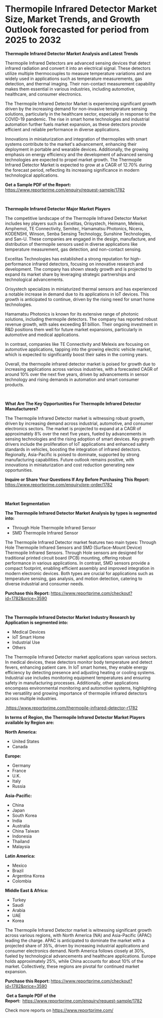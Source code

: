 <p><h1>Thermopile Infrared Detector Market Size, Market Trends, and Growth Outlook forecasted for period from 2025 to 2032</h1></p><p><strong>Thermopile Infrared Detector Market Analysis and Latest Trends</strong></p>
<p><p>Thermopile Infrared Detectors are advanced sensing devices that detect infrared radiation and convert it into an electrical signal. These detectors utilize multiple thermocouples to measure temperature variations and are widely used in applications such as temperature measurements, gas detection, and thermal imaging. Their non-contact measurement capability makes them essential in various industries, including automotive, healthcare, and consumer electronics.</p><p>The Thermopile Infrared Detector Market is experiencing significant growth driven by the increasing demand for non-invasive temperature sensing solutions, particularly in the healthcare sector, especially in response to the COVID-19 pandemic. The rise in smart home technologies and industrial automation further fuels market expansion, as these detectors provide efficient and reliable performance in diverse applications.</p><p>Innovations in miniaturization and integration of thermopiles with smart systems contribute to the market's advancement, enhancing their deployment in portable and wearable devices. Additionally, the growing emphasis on energy efficiency and the development of advanced sensing technologies are expected to propel market growth. The Thermopile Infrared Detector Market is expected to grow at a CAGR of 12.70% during the forecast period, reflecting its increasing significance in modern technological applications.</p></p>
<p><strong>Get a Sample PDF of the Report:&nbsp;</strong> <a href="https://www.reportprime.com/enquiry/request-sample/1782?utm_campaign=3189&utm_medium=2&utm_source=Github&utm_content=ia&utm_term=18032025&utm_id=thermopile-infrared-detector">https://www.reportprime.com/enquiry/request-sample/1782</a></p>
<p>&nbsp;</p>
<p><strong>Thermopile Infrared Detector Major Market Players</strong></p>
<p><p>The competitive landscape of the Thermopile Infrared Detector Market includes key players such as Excelitas, Orisystech, Heimann, Melexis, Amphemol, TE Connectivity, Semitec, Hamamatsu Photonics, Nicera, KODENSHI, Winson, Senba Sensing Technology, Sunshine Technologies, and San-U. These companies are engaged in the design, manufacture, and distribution of thermopile sensors used in diverse applications like temperature measurement, gas detection, and non-contact sensing.</p><p>Excelitas Technologies has established a strong reputation for high-performance infrared detectors, focusing on innovative research and development. The company has shown steady growth and is projected to expand its market share by leveraging strategic partnerships and technological advancements.</p><p>Orisystech specializes in miniaturized thermal sensors and has experienced a notable increase in demand due to its applications in IoT devices. This growth is anticipated to continue, driven by the rising need for smart home technologies.</p><p>Hamamatsu Photonics is known for its extensive range of photonic solutions, including thermopile detectors. The company has reported robust revenue growth, with sales exceeding $1 billion. Their ongoing investment in R&D positions them well for future market expansions, particularly in automotive and medical applications.</p><p>In contrast, companies like TE Connectivity and Melexis are focusing on automotive applications, tapping into the growing electric vehicle market, which is expected to significantly boost their sales in the coming years.</p><p>Overall, the thermopile infrared detector market is poised for growth due to increasing applications across various industries, with a forecasted CAGR of around 10% over the next five years, driven by advancements in sensor technology and rising demands in automation and smart consumer products.</p></p>
<p>&nbsp;</p>
<p><strong>What Are The Key Opportunities For Thermopile Infrared Detector Manufacturers?</strong></p>
<p><p>The Thermopile Infrared Detector market is witnessing robust growth, driven by increasing demand across industrial, automotive, and consumer electronics sectors. The market is projected to expand at a CAGR of approximately 8% over the next five years, fueled by advancements in sensing technologies and the rising adoption of smart devices. Key growth drivers include the proliferation of IoT applications and enhanced safety standards in vehicles, boosting the integration of infrared detectors. Regionally, Asia-Pacific is poised to dominate, supported by strong manufacturing capabilities. Future outlook remains positive, with innovations in miniaturization and cost reduction generating new opportunities.</p></p>
<p><strong>Inquire or Share Your Questions If Any Before Purchasing This Report:</strong> <a href="https://www.reportprime.com/enquiry/pre-order/1782?utm_campaign=3189&utm_medium=2&utm_source=Github&utm_content=ia&utm_term=18032025&utm_id=thermopile-infrared-detector">https://www.reportprime.com/enquiry/pre-order/1782</a></p>
<p>&nbsp;</p>
<p><strong>Market Segmentation</strong></p>
<p><strong>The Thermopile Infrared Detector Market Analysis by types is segmented into:</strong></p>
<p><ul><li>Through Hole Thermopile Infrared Sensor</li><li>SMD Thermopile Infrared Sensor</li></ul></p>
<p><p>The Thermopile Infrared Detector market features two main types: Through Hole Thermopile Infrared Sensors and SMD (Surface-Mount Device) Thermopile Infrared Sensors. Through Hole sensors are designed for traditional printed circuit board (PCB) mounting, offering robust performance in various applications. In contrast, SMD sensors provide a compact footprint, enabling efficient assembly and improved integration in modern electronic devices. Both types are crucial for applications such as temperature sensing, gas analysis, and motion detection, catering to diverse industrial and consumer needs.</p></p>
<p><strong>Purchase this Report:&nbsp;</strong><a href="https://www.reportprime.com/checkout?id=1782&price=3590&utm_campaign=3189&utm_medium=2&utm_source=Github&utm_content=ia&utm_term=18032025&utm_id=thermopile-infrared-detector">https://www.reportprime.com/checkout?id=1782&price=3590</a></p>
<p>&nbsp;</p>
<p><strong>The Thermopile Infrared Detector Market Industry Research by Application is segmented into:</strong></p>
<p><ul><li>Medical Devices</li><li>IoT Smart Home</li><li>Industrial Use</li><li>Others</li></ul></p>
<p><p>The Thermopile Infrared Detector market applications span various sectors. In medical devices, these detectors monitor body temperature and detect fevers, enhancing patient care. In IoT smart homes, they enable energy efficiency by detecting presence and adjusting heating or cooling systems. Industrial use includes monitoring equipment temperatures and ensuring safety in manufacturing processes. Additionally, other applications encompass environmental monitoring and automotive systems, highlighting the versatility and growing importance of thermopile infrared detectors across multiple industries.</p></p>
<p><a href="https://www.reportprime.com/thermopile-infrared-detector-r1782?utm_campaign=3189&utm_medium=2&utm_source=Github&utm_content=ia&utm_term=18032025&utm_id=thermopile-infrared-detector">&nbsp;https://www.reportprime.com/thermopile-infrared-detector-r1782</a></p>
<p><strong>In terms of Region, the Thermopile Infrared Detector Market Players available by Region are:</strong></p>
<p>
    <p> <strong> North America: </strong>
        <ul>
            <li>United States</li>
            <li>Canada</li>
        </ul>
        </p> 
    <p> <strong> Europe: </strong>
        <ul>
            <li>Germany</li>
            <li>France</li>
            <li>U.K.</li>
            <li>Italy</li>
            <li>Russia</li>
        </ul>
        </p> 
    <p> <strong> Asia-Pacific: </strong>
        <ul>
            <li>China</li>
            <li>Japan</li>
            <li>South Korea</li>
            <li>India</li>
            <li>Australia</li>
            <li>China Taiwan</li>
            <li>Indonesia</li>
            <li>Thailand</li>
            <li>Malaysia</li>
        </ul>
        </p> 
    <p> <strong> Latin America: </strong>
        <ul>
            <li>Mexico</li>
            <li>Brazil</li>
            <li>Argentina Korea</li>
            <li>Colombia</li>
        </ul>
        </p> 
    <p> <strong> Middle East & Africa: </strong>
        <ul>
            <li>Turkey</li>
            <li>Saudi</li>
            <li>Arabia</li>
            <li>UAE</li>
            <li>Korea</li>
        </ul>
    </p>
    </p>
<p><p>The Thermopile Infrared Detector market is witnessing significant growth across various regions, with North America (NA) and Asia-Pacific (APAC) leading the charge. APAC is anticipated to dominate the market with a projected share of 35%, driven by increasing industrial applications and consumer electronics demand. North America follows closely at 30%, fueled by technological advancements and healthcare applications. Europe holds approximately 25%, while China accounts for about 10% of the market. Collectively, these regions are pivotal for continued market expansion.</p></p>
<p><strong>Purchase this Report: </strong><a href="https://www.reportprime.com/checkout?id=1782&price=3590&utm_campaign=3189&utm_medium=2&utm_source=Github&utm_content=ia&utm_term=18032025&utm_id=thermopile-infrared-detector">https://www.reportprime.com/checkout?id=1782&price=3590</a></p>
<p>&nbsp;<strong>Get a Sample PDF of the Report:&nbsp;&nbsp;</strong><a href="https://www.reportprime.com/enquiry/request-sample/1782?utm_campaign=3189&utm_medium=2&utm_source=Github&utm_content=ia&utm_term=18032025&utm_id=thermopile-infrared-detector">https://www.reportprime.com/enquiry/request-sample/1782</a></p>
<p><strong></strong></p>
<p>Check more reports on <a href="https://www.reportprime.com/?utm_campaign=3189&utm_medium=2&utm_source=Github&utm_content=ia&utm_term=18032025&utm_id=thermopile-infrared-detector">https://www.reportprime.com/</a></p>